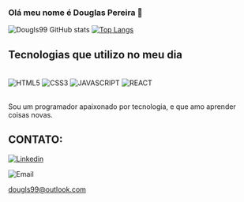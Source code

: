 
### Olá  meu nome é Douglas Pereira 👋

![Dougls99 GitHub stats](https://github-readme-stats.vercel.app/api?username=Dougls99&show_icons=true&theme=tokyonight)
[![Top Langs](https://github-readme-stats.vercel.app/api/top-langs/?username=Dougls99&langs_count=8)](https://github.com/Dougls99/github-readme-stats)

## Tecnologias que utilizo no meu dia

<div style="display: inline_block"><br/>
  <img align="center" alt="HTML5" src="https://img.shields.io/badge/HTML5-E34F26?style=for-the-badge&logo=html5&logoColor=white"/>
  <img align="center" alt="CSS3" src="https://img.shields.io/badge/CSS3-1572B6?style=for-the-badge&logo=css3&logoColor=white"/>
  <img align="center" alt="JAVASCRIPT" src="https://img.shields.io/badge/JavaScript-F7DF1E?style=for-the-badge&logo=javascript&logoColor=black"/>
  <img align="center" alt="REACT" src="https://img.shields.io/badge/React-20232A?style=for-the-badge&logo=react&logoColor=61DAFB"/>
</div><br/>

Sou um programador apaixonado por tecnologia, e que amo aprender coisas novas.

## CONTATO:

[![Linkedin](https://img.shields.io/badge/LinkedIn-0077B5?style=for-the-badge&logo=linkedin&logoColor=white)](https://www.linkedin.com/in/douglas-pereira-783b63217/)

<img align="center" alt="Email" src="https://img.shields.io/badge/Microsoft_Outlook-0078D4?style=for-the-badge&logo=microsoft-outlook&logoColor=white"/><br/>

dougls99@outlook.com
